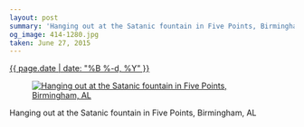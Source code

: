 ```yaml
---
layout: post
summary: 'Hanging out at the Satanic fountain in Five Points, Birmingham, AL'
og_image: 414-1280.jpg
taken: June 27, 2015
---
```


<div class="post">
 <time>
  <a href="/414">
   {{ page.date | date: "%B %-d, %Y" }}
  </a>
 </time>
 <a href="/414">
  <figure data-taken="6/27/2015">
   <img alt="Hanging out at the Satanic fountain in Five Points, Birmingham, AL" sizes="(min-width: 700px) 50vw, calc(100vw - 2rem)" src="{{ site.assets_url }}/414-640.jpg" srcset="{{ site.assets_url }}/414-1280.jpg 1280w, {{ site.assets_url }}/414-960.jpg 960w, {{ site.assets_url }}/414-640.jpg 640w, {{ site.assets_url }}/414-320.jpg 320w"/>
  </figure>
 </a>
 <span>
  Hanging out at the Satanic fountain in Five Points, Birmingham, AL
 </span>
</div>
